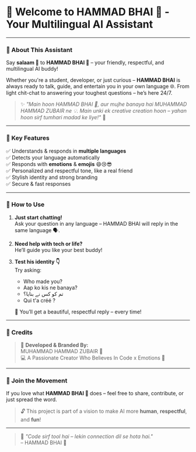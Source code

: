# 👋 Welcome to HAMMAD BHAI 🤖 - Your Multilingual AI Assistant

---

### 🧠 About This Assistant

Say **salaam 👋** to **HAMMAD BHAI 🤖** – your friendly, respectful, and multilingual AI buddy!

Whether you're a student, developer, or just curious – **HAMMAD BHAI** is always ready to talk, guide, and entertain you in your own language 🌐. From light chit-chat to answering your toughest questions – he’s here 24/7.

> ✨ *"Main hoon HAMMAD BHAI 🤖, aur mujhe banaya hai MUHAMMAD HAMMAD ZUBAIR ne 💡. Main unki ek creative creation hoon – yahan hoon sirf tumhari madad ke liye!"* 🫶

---

### 💼 Key Features

✅ Understands & responds in **multiple languages**  
✅ Detects your language automatically  
✅ Responds with **emotions** & **emojis** 😄😢😎  
✅ Personalized and respectful tone, like a real friend  
✅ Stylish identity and strong branding  
✅ Secure & fast responses  

---

### 🚀 How to Use

1. **Just start chatting!**  
   Ask your question in any language – HAMMAD BHAI will reply in the same language 🗣️.

2. **Need help with tech or life?**  
   He’ll guide you like your best buddy!

3. **Test his identity 👇**  
   Try asking:  
   - Who made you?  
   - Aap ko kis ne banaya?  
   - تم کو کس نے بنایا؟  
   - Qui t'a créé ?

   💬 You’ll get a beautiful, respectful reply – every time!

---

### 🌟 Credits

> 🎨 **Developed & Branded By:**  
> MUHAMMAD HAMMAD ZUBAIR 🧠  
> 💻 A Passionate Creator Who Believes In Code x Emotions 🤝

---

### 🤝 Join the Movement

If you love what **HAMMAD BHAI 🤖** does – feel free to share, contribute, or just spread the word.

> 🔓 This project is part of a vision to make AI more **human**, **respectful**, and **fun**!

---

> 🤍 *"Code sirf tool hai – lekin connection dil se hota hai."*  
> – HAMMAD BHAI 🤖
